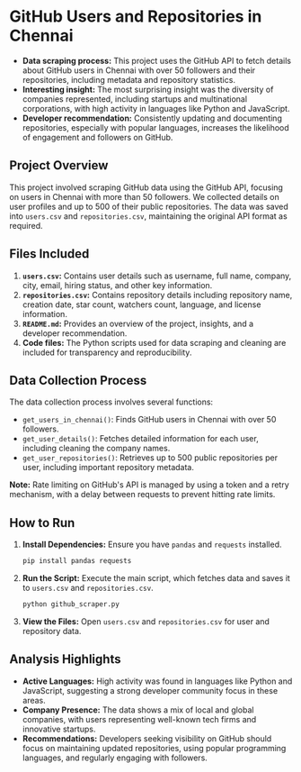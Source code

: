 
# GitHub Users and Repositories in Chennai

- **Data scraping process:** This project uses the GitHub API to fetch details about GitHub users in Chennai with over 50 followers and their repositories, including metadata and repository statistics.
- **Interesting insight:** The most surprising insight was the diversity of companies represented, including startups and multinational corporations, with high activity in languages like Python and JavaScript.
- **Developer recommendation:** Consistently updating and documenting repositories, especially with popular languages, increases the likelihood of engagement and followers on GitHub.

## Project Overview

This project involved scraping GitHub data using the GitHub API, focusing on users in Chennai with more than 50 followers. We collected details on user profiles and up to 500 of their public repositories. The data was saved into `users.csv` and `repositories.csv`, maintaining the original API format as required.

## Files Included

1. **`users.csv`:** Contains user details such as username, full name, company, city, email, hiring status, and other key information.
2. **`repositories.csv`:** Contains repository details including repository name, creation date, star count, watchers count, language, and license information.
3. **`README.md`:** Provides an overview of the project, insights, and a developer recommendation.
4. **Code files:** The Python scripts used for data scraping and cleaning are included for transparency and reproducibility.

## Data Collection Process

The data collection process involves several functions:
- `get_users_in_chennai()`: Finds GitHub users in Chennai with over 50 followers.
- `get_user_details()`: Fetches detailed information for each user, including cleaning the company names.
- `get_user_repositories()`: Retrieves up to 500 public repositories per user, including important repository metadata.

**Note:** Rate limiting on GitHub's API is managed by using a token and a retry mechanism, with a delay between requests to prevent hitting rate limits.

## How to Run

1. **Install Dependencies:** Ensure you have `pandas` and `requests` installed.
   ```bash
   pip install pandas requests
   ```

2. **Run the Script:** Execute the main script, which fetches data and saves it to `users.csv` and `repositories.csv`.
   ```bash
   python github_scraper.py
   ```

3. **View the Files:** Open `users.csv` and `repositories.csv` for user and repository data.

## Analysis Highlights

- **Active Languages:** High activity was found in languages like Python and JavaScript, suggesting a strong developer community focus in these areas.
- **Company Presence:** The data shows a mix of local and global companies, with users representing well-known tech firms and innovative startups.
- **Recommendations:** Developers seeking visibility on GitHub should focus on maintaining updated repositories, using popular programming languages, and regularly engaging with followers.
